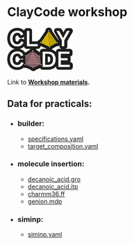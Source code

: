 # ClayCode workshop 

<img src="html/images/ClayCode_colour.png" width="30%">

Link to **[Workshop materials](./html/RiP_ws.html).**

## Data for practicals:
- ### builder:
    - [specifications.yaml](./builder/specifications.yaml)
    - [target_composition.yaml](./builder/target_composition.yaml)
- ### molecule insertion:
    - [decanoic_acid.gro](./insert-molecules/decanoic_acid.gro)
    - [decanoic_acid.itp](./insert-molecules/decanoic_acid.itp)
    - [charmm36.ff](./insert-molecules/charmm36.ff)
    - [genion.mdp](./insert-molecules/genion.mdp)
- ### siminp:
     - [siminp.yaml](./siminp/siminp.yaml)
